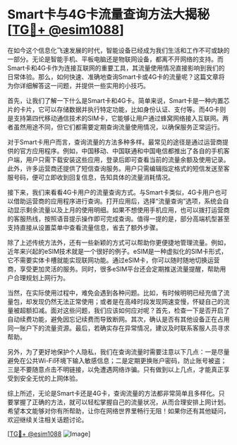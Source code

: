 # Smart卡与4G卡流量查询方法大揭秘[[TG💪+ @esim1088](https://t.me/s/esim1088)]

在如今这个信息化飞速发展的时代，智能设备已经成为我们生活和工作不可或缺的一部分。无论是智能手机、平板电脑还是物联网设备，都离不开网络的支持。而Smart卡和4G卡作为连接互联网的重要工具，其流量使用情况直接影响到我们的日常体验。那么，如何快速、准确地查询Smart卡或4G卡的流量呢？这篇文章将为你详细解答这一问题，并提供一些实用的小技巧。

首先，让我们了解一下什么是Smart卡和4G卡。简单来说，Smart卡是一种内置芯片的卡片，它可以存储数据并执行特定功能，比如身份认证、支付等。而4G卡则是支持第四代移动通信技术的SIM卡，它能够让用户通过蜂窝网络接入互联网。两者虽然用途不同，但它们都需要定期查询流量使用情况，以确保服务正常运行。

对于Smart卡用户而言，查询流量的方法多种多样。最常见的途径是通过运营商提供的官方应用程序。例如，中国移动、中国联通和中国电信都推出了各自的手机客户端，用户只需下载安装这些应用，登录后即可查看当前的流量余额及使用记录。此外，许多运营商还提供了短信查询服务。用户只需编辑指定格式的短信发送至客服号码，便可立即收到回复信息，告知具体的流量消耗情况。

接下来，我们来看看4G卡用户的流量查询方式。与Smart卡类似，4G卡用户也可以借助运营商的应用程序进行查询。打开应用后，选择“流量查询”选项，系统会自动显示剩余流量以及上月的使用明细。如果不想使用手机应用，也可以拨打运营商的客服热线，按照语音提示操作即可完成查询。值得一提的是，部分高端机型甚至支持直接从设置菜单中查看流量信息，省去了额外步骤。

除了上述传统方法外，还有一些新颖的方式可以帮助你更便捷地管理流量。例如，近年来兴起的eSIM技术就是一个很好的例子。eSIM是一种虚拟化的SIM卡形式，它不需要实体卡槽就能实现联网功能。通过eSIM卡，你可以随时随地切换运营商，享受更加灵活的服务。同时，很多eSIM平台还会定期推送流量提醒，帮助用户合理规划上网行为。

当然，在实际使用过程中，难免会遇到各种问题。比如，有时候明明已经充值了流量包，却发现仍然无法正常使用；或者是在高峰时段发现网速变慢，怀疑自己的流量被超额扣减。面对这些问题，我们应该如何应对呢？首先，检查一下是否开启了自动续费功能，避免因忘记续费而导致断网。其次，确认是否有其他设备正在占用同一账户下的流量资源。最后，若确实存在异常情况，建议及时联系客服人员寻求帮助。

另外，为了更好地保护个人隐私，我们在查询流量时需要注意以下几点：一是尽量避免在公共Wi-Fi环境下输入敏感信息；二是定期更换账户密码，防止账号被盗；三是不要随意点击不明链接，以免遭遇网络诈骗。只有做到以上几点，才能真正享受到安全无忧的上网体验。

综上所述，无论是Smart卡还是4G卡，查询流量的方法都非常简单且多样化。只要掌握了正确的方法，就可以轻松掌握自己的流量状况，从而合理安排上网计划。希望本文能够对你有所帮助，让你在网络世界里畅行无阻！如果你还有其他疑问，欢迎继续关注相关话题讨论。

[[TG💪+ @esim1088](https://t.me/s/esim1088) ![Image](https://i.postimg.cc/4NQfJmqS/Snipaste-2025-05-13-00-14-12.png)]